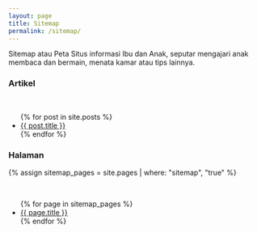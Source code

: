 ```yaml
---
layout: page
title: Sitemap
permalink: /sitemap/
---
```


<amp-img width="600" height="300" layout="responsive" src="/assets/posts/ibu-dan-bayi.jpg" alt="Tentang Ibu dan Anak "></amp-img>

Sitemap atau Peta Situs informasi Ibu dan Anak, seputar mengajari anak membaca dan bermain, menata kamar atau tips lainnya.

### Artikel

<br>
<ul>
  {% for post in site.posts %}
    <li><a href="{{ post.url }}">{{ post.title }}</a></li>
  {% endfor %}
</ul>

### Halaman

{% assign sitemap_pages = site.pages | where: "sitemap", "true" %}

<br>
<ul>
  {% for page in sitemap_pages  %}
    <li><a href="{{ page.url }}">{{ page.title }}</a></li>
  {% endfor %}
</ul>
